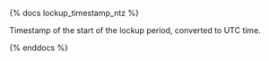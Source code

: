 {% docs lockup_timestamp_ntz %}

Timestamp of the start of the lockup period, converted to UTC time.

{% enddocs %}
